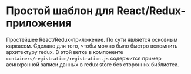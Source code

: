 # Простой шаблон для React/Redux-приложения

Простейшее React/Redux-приложение. По сути является основным каркасом. Сделано для того, чтобы можно было быстро вспомнить архитектуру redux.
В этой ветке в компоненте ```containers/registration/registration.js``` содержится пример асинхронной записи данных в redux store без
сторонних библиотек.